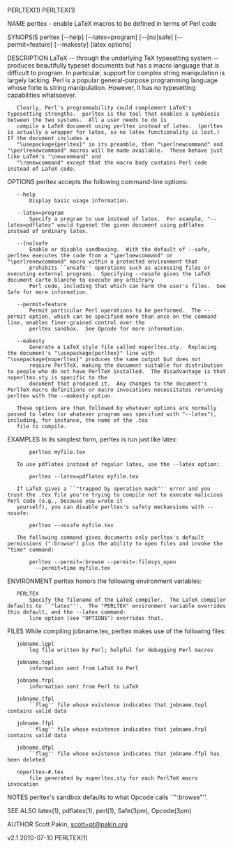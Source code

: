 PERLTEX(1)                                                                                                                                                                     PERLTEX(1)

NAME
       perltex - enable LaTeX macros to be defined in terms of Perl code

SYNOPSIS
       perltex [--help] [--latex=program] [--[no]safe] [--permit=feature] [--makesty] [latex options]

DESCRIPTION
       LaTeX -- through the underlying TeX typesetting system -- produces beautifully typeset documents but has a macro language that is difficult to program.  In particular, support
       for complex string manipulation is largely lacking.  Perl is a popular general-purpose programming language whose forte is string manipulation.  However, it has no typesetting
       capabilities whatsoever.

       Clearly, Perl's programmability could complement LaTeX's typesetting strengths.  perltex is the tool that enables a symbiosis between the two systems.  All a user needs to do is
       compile a LaTeX document using perltex instead of latex.  (perltex is actually a wrapper for latex, so no latex functionality is lost.)  If the document includes a
       "\usepackage{perltex}" in its preamble, then "\perlnewcommand" and "\perlrenewcommand" macros will be made available.  These behave just like LaTeX's "\newcommand" and
       "\renewcommand" except that the macro body contains Perl code instead of LaTeX code.

OPTIONS
       perltex accepts the following command-line options:

       --help
           Display basic usage information.

       --latex=program
           Specify a program to use instead of latex.  For example, "--latex=pdflatex" would typeset the given document using pdflatex instead of ordinary latex.

       --[no]safe
           Enable or disable sandboxing.  With the default of --safe, perltex executes the code from a "\perlnewcommand" or "\perlrenewcommand" macro within a protected environment that
           prohibits ``unsafe'' operations such as accessing files or executing external programs.  Specifying --nosafe gives the LaTeX document carte blanche to execute any arbitrary
           Perl code, including that which can harm the user's files.  See Safe for more information.

       --permit=feature
           Permit particular Perl operations to be performed.  The --permit option, which can be specified more than once on the command line, enables finer-grained control over the
           perltex sandbox.  See Opcode for more information.

       --makesty
           Generate a LaTeX style file called noperltex.sty.  Replacing the document's "\usepackage{perltex}" line with "\usepackage{noperltex}" produces the same output but does not
           require PerlTeX, making the document suitable for distribution to people who do not have PerlTeX installed.  The disadvantage is that noperltex.sty is specific to the
           document that produced it.  Any changes to the document's PerlTeX macro definitions or macro invocations necessitates rerunning perltex with the --makesty option.

       These options are then followed by whatever options are normally passed to latex (or whatever program was specified with "--latex"), including, for instance, the name of the .tex
       file to compile.

EXAMPLES
       In its simplest form, perltex is run just like latex:

           perltex myfile.tex

       To use pdflatex instead of regular latex, use the --latex option:

           perltex --latex=pdflatex myfile.tex

       If LaTeX gives a ``"trapped by operation mask"'' error and you trust the .tex file you're trying to compile not to execute malicious Perl code (e.g., because you wrote it
       yourself), you can disable perltex's safety mechansisms with --nosafe:

           perltex --nosafe myfile.tex

       The following command gives documents only perltex's default permissions (":browse") plus the ability to open files and invoke the "time" command:

           perltex --permit=:browse --permit=:filesys_open
             --permit=time myfile.tex

ENVIRONMENT
       perltex honors the following environment variables:

       PERLTEX
           Specify the filename of the LaTeX compiler.  The LaTeX compiler defaults to ``"latex"''.  The "PERLTEX" environment variable overrides this default, and the --latex command-
           line option (see "OPTIONS") overrides that.

FILES
       While compiling jobname.tex, perltex makes use of the following files:

       jobname.lgpl
           log file written by Perl; helpful for debugging Perl macros

       jobname.topl
           information sent from LaTeX to Perl

       jobname.frpl
           information sent from Perl to LaTeX

       jobname.tfpl
           ``flag'' file whose existence indicates that jobname.topl contains valid data

       jobname.ffpl
           ``flag'' file whose existence indicates that jobname.frpl contains valid data

       jobname.dfpl
           ``flag'' file whose existence indicates that jobname.ffpl has been deleted

       noperltex-#.tex
           file generated by noperltex.sty for each PerlTeX macro invocation

NOTES
       perltex's sandbox defaults to what Opcode calls ``":browse"''.

SEE ALSO
       latex(1), pdflatex(1), perl(1), Safe(3pm), Opcode(3pm)

AUTHOR
       Scott Pakin, scott+pt@pakin.org

v2.1                                                                                    2010-07-10                                                                             PERLTEX(1)
